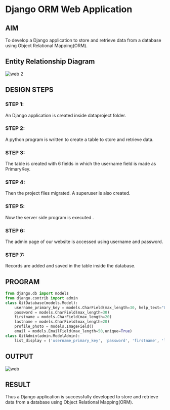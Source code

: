 # Django ORM Web Application

## AIM
To develop a Django application to store and retrieve data from a database using Object Relational Mapping(ORM).

## Entity Relationship Diagram

![web 2](https://user-images.githubusercontent.com/121215794/229415726-2dfa4d5a-7b5f-401a-8b8b-765065e6b0b8.png)


## DESIGN STEPS

### STEP 1:
An Django application is created inside dataproject folder.

### STEP 2:
A python program is written to create a table to store and retrieve data.

### STEP 3:
The table is created with 6 fields in which the username field is made as PrimaryKey.

### STEP 4:
Then the project files migrated. A superuser is also created.

### STEP 5:
Now the server side program is executed .

### STEP 6:
The admin page of our website is accessed using username and password.

### STEP 7:
Records are added and saved in the table inside the database.



## PROGRAM

```python
from django.db import models
from django.contrib import admin
class GitDatabase(models.Model):
    username_primary_key = models.CharField(max_length=30, help_text="User name must be unique", primary_key=True,unique=True)
    password = models.CharField(max_length=30)
    firstname = models.CharField(max_length=20)
    lastname = models.CharField(max_length=20)
    profile_photo = models.ImageField()
    email = models.EmailField(max_length=50,unique=True)
class GitAdmin(admin.ModelAdmin):
    list_display = ('username_primary_key', 'password', 'firstname', 'lastname','profile_photo','email')
```


## OUTPUT
![web](https://user-images.githubusercontent.com/121215794/229409662-cd02ffb2-8c80-4e03-a1a3-3fea16d5b154.png)


## RESULT
Thus a Django application is successfully developed to store and retrieve data from a database using Object Relational Mapping(ORM).


